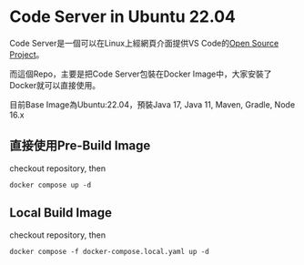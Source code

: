 # Code Server in Ubuntu 22.04
Code Server是一個可以在Linux上經網頁介面提供VS Code的[Open Source Project](https://github.com/coder/code-server)。

而這個Repo，主要是把Code Server包裝在Docker Image中，大家安裝了Docker就可以直接使用。

目前Base Image為Ubuntu:22.04，預裝Java 17, Java 11, Maven, Gradle, Node 16.x


## 直接使用Pre-Build Image
checkout repository, then
```
docker compose up -d
```

## Local Build Image
checkout repository, then
```
docker compose -f docker-compose.local.yaml up -d
```